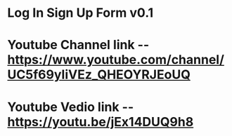 # Log In Sign Up Form v0.1
# Youtube Channel link -- https://www.youtube.com/channel/UC5f69yIiVEz_QHEOYRJEoUQ
# Youtube Vedio link -- https://youtu.be/jEx14DUQ9h8
